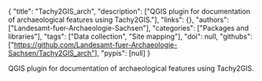 {
  "title": "Tachy2GIS_arch",
  "description": ["QGIS plugin for documentation of archaeological features using Tachy2GIS."],
  "links": {},
  "authors": ["Landesamt-fuer-Archaeologie-Sachsen"],
  "categories": ["Packages and libraries"],
  "tags": ["Data collection", "Site mapping"],
  "doi": null,
  "githubs": ["https://github.com/Landesamt-fuer-Archaeologie-Sachsen/Tachy2GIS_arch"],
  "pypis": [null]
}

<!-- Generated by csv2md.R – do not edit by hand -->

QGIS plugin for documentation of archaeological features using Tachy2GIS.